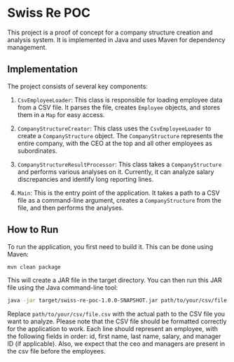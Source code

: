 # Swiss Re POC

This project is a proof of concept for a company structure creation and analysis system. It is implemented in Java and uses Maven for dependency management.

## Implementation

The project consists of several key components:

1. `CsvEmployeeLoader`: This class is responsible for loading employee data from a CSV file. It parses the file, creates `Employee` objects, and stores them in a `Map` for easy access.

2. `CompanyStructureCreator`: This class uses the `CsvEmployeeLoader` to create a `CompanyStructure` object. The `CompanyStructure` represents the entire company, with the CEO at the top and all other employees as subordinates.

3. `CompanyStructureResultProcessor`: This class takes a `CompanyStructure` and performs various analyses on it. Currently, it can analyze salary discrepancies and identify long reporting lines.

4. `Main`: This is the entry point of the application. It takes a path to a CSV file as a command-line argument, creates a `CompanyStructure` from the file, and then performs the analyses.

## How to Run

To run the application, you first need to build it. This can be done using Maven:

```bash
mvn clean package
```
This will create a JAR file in the target directory. You can then run this JAR file using the Java command-line tool:

```bash
java -jar target/swiss-re-poc-1.0.0-SNAPSHOT.jar path/to/your/csv/file.csv
```

Replace `path/to/your/csv/file.csv` with the actual path to the CSV file you want to analyze.  Please note that the CSV file should be formatted correctly for the application to work. Each line should represent an employee, with the following fields in order: id, first name, last name, salary, and manager ID (if applicable).
Also, we expect that the ceo and managers are present in the csv file before the employees.
